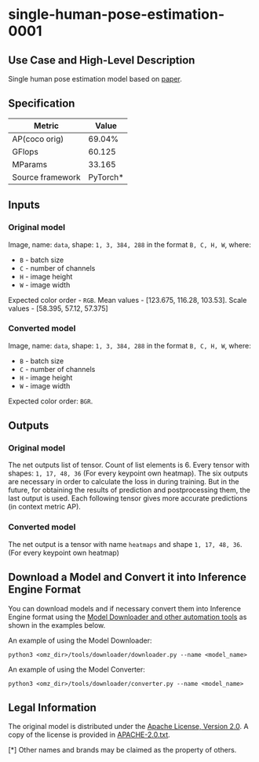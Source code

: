 # single-human-pose-estimation-0001

## Use Case and High-Level Description

Single human pose estimation model based on [paper](https://arxiv.org/abs/1906.04104).

## Specification

| Metric                                                        | Value                   |
|---------------------------------------------------------------|-------------------------|
| AP(coco orig)                                                 | 69.04%                  |
| GFlops                                                        | 60.125                  |
| MParams                                                       | 33.165                  |
| Source framework                                              | PyTorch\*               |

## Inputs

### Original model

Image, name: `data`, shape: `1, 3, 384, 288` in the format `B, C, H, W`, where:

- `B` - batch size
- `C` - number of channels
- `H` - image height
- `W` - image width

Expected color order - `RGB`. Mean values - [123.675, 116.28, 103.53]. Scale values - [58.395, 57.12, 57.375]

### Converted model

Image, name: `data`, shape: `1, 3, 384, 288` in the format `B, C, H, W`, where:

- `B` - batch size
- `C` - number of channels
- `H` - image height
- `W` - image width

Expected color order: `BGR`.

## Outputs

### Original model

The net outputs list of tensor. Count of list elements is 6. Every tensor with shapes: `1, 17, 48, 36` (For every keypoint own heatmap). The six outputs are necessary in order to calculate the loss in during training. But in the future, for obtaining the results of prediction and postprocessing them, the last output is used. Each following tensor gives more accurate predictions (in context metric AP).

### Converted model

The net output is a tensor with name `heatmaps` and  shape `1, 17, 48, 36`. (For every keypoint own heatmap)

## Download a Model and Convert it into Inference Engine Format

You can download models and if necessary convert them into Inference Engine format using the [Model Downloader and other automation tools](../../../tools/downloader/README.md) as shown in the examples below.

An example of using the Model Downloader:
```
python3 <omz_dir>/tools/downloader/downloader.py --name <model_name>
```

An example of using the Model Converter:
```
python3 <omz_dir>/tools/downloader/converter.py --name <model_name>
```

## Legal Information
The original model is distributed under the
[Apache License, Version 2.0](https://raw.githubusercontent.com/opencv/openvino_training_extensions/develop/LICENSE).
A copy of the license is provided in [APACHE-2.0.txt](../licenses/APACHE-2.0.txt).

[*] Other names and brands may be claimed as the property of others.
